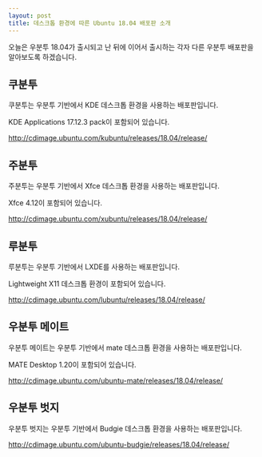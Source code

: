 ```yaml
---
layout: post
title: 데스크톱 환경에 따른 Ubuntu 18.04 배포판 소개
---
```


오늘은 우분투 18.04가 출시되고 난 뒤에 이어서 출시하는 각자 다른 우분투 배포판을 알아보도록 하겠습니다.

## 쿠분투

쿠분투는 우분투 기반에서 KDE 데스크톱 환경을 사용하는 배포판입니다.

KDE Applications 17.12.3 pack이 포함되어 있습니다.

http://cdimage.ubuntu.com/kubuntu/releases/18.04/release/

## 주분투

주분투는 우분투 기반에서 Xfce 데스크톱 환경을 사용하는 배포판입니다.

Xfce 4.12이 포함되어 있습니다.

http://cdimage.ubuntu.com/xubuntu/releases/18.04/release/

## 루분투

루분투는 우분투 기반에서 LXDE를 사용하는 배포판입니다.

Lightweight X11 데스크톱 환경이 포함되어 있습니다.

http://cdimage.ubuntu.com/lubuntu/releases/18.04/release/

## 우분투 메이트

우분투 메이트는 우분투 기반에서 mate 데스크톱 환경을 사용하는 배포판입니다.

MATE Desktop 1.20이 포함되어 있습니다.

http://cdimage.ubuntu.com/ubuntu-mate/releases/18.04/release/

## 우분투 벗지

우분투 벗지는 우분투 기반에서 Budgie 데스크톱 환경을 사용하는 배포판입니다.

http://cdimage.ubuntu.com/ubuntu-budgie/releases/18.04/release/